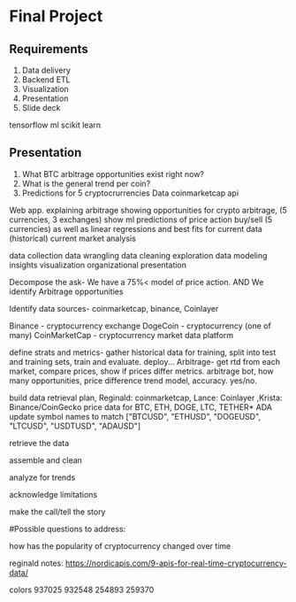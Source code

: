 # Final Project 

## Requirements

1. Data delivery
2. Backend ETL
3. Visualization
4. Presentation
5. Slide deck


tensorflow ml
scikit learn 

## Presentation

1. What BTC arbitrage opportunities exist right now? 
2. What is the general trend per coin?
3. Predictions for 5 cryptocrurrencies
Data coinmarketcap api

Web app.
explaining arbitrage
showing opportunities for crypto arbitrage, (5 currencies, 3 exchanges)
show ml predictions of price action buy/sell (5 currencies)
as well as linear regressions and best fits for current data (historical)
current market analysis
  

data collection
data wrangling
data cleaning
exploration
data modeling
insights
visualization
organizational presentation


Decompose the ask- We have a 75%< model of price action. AND We identify Arbitrage opportunities

Identify data sources- coinmarketcap, binance, Coinlayer

Binance - cryptocurrency exchange
DogeCoin - cryptocurrency (one of many)
CoinMarketCap - cryptocurrency market data platform


define strats and metrics- gather historical data for training, split into test and training sets, train and evaluate. deploy... Arbitrage- get rtd from each market, compare prices, show if prices differ
metrics. arbitrage bot, how many opportunities, price difference
trend model, accuracy. yes/no. 


build data retrieval plan, Reginald: coinmarketcap, Lance: Coinlayer ,Krista: Binance/CoinGecko
price data for BTC, ETH, DOGE, LTC, TETHER* ADA 
update symbol names to match ["BTCUSD", "ETHUSD", "DOGEUSD", "LTCUSD", "USDTUSD", "ADAUSD"]


retrieve the data

assemble and clean

analyze for trends

acknowledge limitations

make the call/tell the story

#Possible questions to address:

how has the popularity of cryptocurrency changed over time


reginald notes:
https://nordicapis.com/9-apis-for-real-time-cryptocurrency-data/

colors
937025
932548
254893
259370
